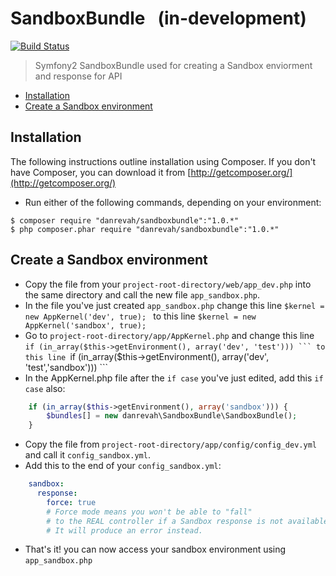 # SandboxBundle &nbsp; (in-development)
[![Build Status](https://travis-ci.org/danrevah/SandboxBundle.svg?branch=master)](https://travis-ci.org/danrevah/SandboxBundle)

> Symfony2 SandboxBundle
> used for creating a Sandbox enviorment and response for API

 * [Installation](#installation)
 * [Create a Sandbox environment](#create-a-sandbox-environment)

## Installation

The following instructions outline installation using Composer. If you don't
have Composer, you can download it from [http://getcomposer.org/](http://getcomposer.org/)

 * Run either of the following commands, depending on your environment:

```
$ composer require "danrevah/sandboxbundle":"1.0.*" 
$ php composer.phar require "danrevah/sandboxbundle":"1.0.*"
```


## Create a Sandbox environment

* Copy the file from your `project-root-directory/web/app_dev.php` into the same directory and call the new file `app_sandbox.php`.
* In the file you've just created `app_sandbox.php` change this line `$kernel = new AppKernel('dev', true); ` to this line `$kernel = new AppKernel('sandbox', true); `
* Go to `project-root-directory/app/AppKernel.php` and change this line  `if (in_array($this->getEnvironment(), array('dev', 'test'))) ``` to this line `if (in_array($this->getEnvironment(), array('dev', 'test','sandbox'))) ```
* In the AppKernel.php file after the `if case` you've just edited, add this `if case` also:
```php
    if (in_array($this->getEnvironment(), array('sandbox'))) {
        $bundles[] = new danrevah\SandboxBundle\SandboxBundle();
    }
```
* Copy the file from `project-root-directory/app/config/config_dev.yml` and call it `config_sandbox.yml`.
* Add this to the end of your `config_sandbox.yml`:
```yml
    sandbox:
      response:
        force: true
        # Force mode means you won't be able to "fall"
        # to the REAL controller if a Sandbox response is not available.
        # It will produce an error instead.
```
* That's it! you can now access your sandbox environment using `app_sandbox.php`
